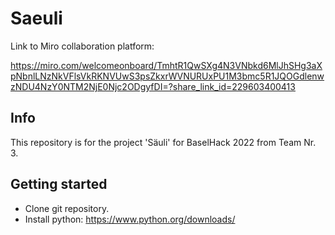 # Saeuli

Link to Miro collaboration platform: 

https://miro.com/welcomeonboard/TmhtR1QwSXg4N3VNbkd6MlJhSHg3aXpNbnlLNzNkVFlsVkRKNVUwS3psZkxrWVNURUxPU1M3bmc5R1JQOGdlenwzNDU4NzY0NTM2NjE0Njc2ODgyfDI=?share_link_id=229603400413

## Info
This repository is for the project 'Säuli' for BaselHack 2022 from Team Nr. 3.

## Getting started
- Clone git repository.
- Install python: https://www.python.org/downloads/



